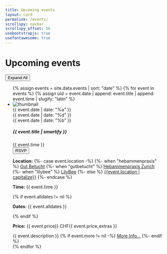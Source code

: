 ```yaml
---
title: Upcoming events
layout: card
permalink: /events/
scrollspy: navbar
scrollspy_offset: 56
usebootstrapjs: true
usefontawesome: true
---
```

# Upcoming events

<style>
.thumbnail {
    width:75px;
    height:75px;
    background:#6EC038;
    display: inline-block;
}
</style>
<button type="button" class="btn btn-default btn-sm float-right" id="expandall">Expand All</button>
<ul class="collapsible-events">
{% assign events = site.data.events | sort: "date" %}
{% for event in events %}
{% assign uid = event.date | append: event.title | append: event.time | slugify: "latin" %}
<li class="event">
    <div class="event-head">
        <div class="border d-inline-block mr-3 rounded">
            <img src="{{ event.image }}" class="event-thumbnail p-1 rounded" alt="thumbnail"/>
        </div>
        <div class="stacked-date">
            <div class="dayofweek">{{ event.date | date: "%a" }}</div>
            <div class="dayofmonth">{{ event.date | date: "%d" }}</div>
            <div class="month">{{ event.date | date: "%b" }}</div>
        </div>
        <h5 class="event-title">{{ event.title | smartify }}</h5>
        <span class="event-time">{{ event.time }}</span>
        <a class="collapse-caret" data-toggle="collapse" href="#event-{{uid}}"
           aria-expanded="false" aria-controls="event1" aria-label="Expand">
        </a>
        <div class="event-rsvp">
            <button class="btn btn-primary" type="button" >RSVP</button>
        </div>
    </div>
    <div id="event-{{uid}}" class="event-body collapse">
        <p><b>Location:</b>
            {%- case event.location -%}
                {%- when "hebammenpraxis" %} <a href="{{site.baseurl}}{% link map.md %}#gutbetucht">Gut Betucht</a>
                {%- when "gutbetucht" %} <a href="{{site.baseurl}}{% link map.md %}#hebammenpraxis">Hebammenpraxis Zurich</a>
                {%- when "lilybee" %} <a href="{{site.baseurl}}{% link map.md %}#lilybee">LilyBee</a>
                {%- else %} <a href="{{site.baseurl}}{% link map.md %}">{{event.location | capitalize}}</a>
            {%- endcase %}
        </p>
        <p><b>Time:</b> {{ event.time }}</p>
        {% if event.alldates != nil %}
        <p><b>Dates:</b> {{ event.alldates }}</p>
        {% endif %}
        <p><b>Price:</b> {{ event.price}} CHF{{ event.price_extras }}</p>
        {{ event.description }}
        {% if event.more != nil -%}
        <a href="{{event.more}}" class="event-more">More Info...</a>
        {%- endif %}
    </div>
</li>
{% endfor %}
</ul>

<script>
// Hook to update caret CSS when events are expanded/collapsed
document.addEventListener('DOMContentLoaded', () => {
    function setCaret(evt) {
        var data = $(evt.target).data('bs.collapse');
        var shown = evt.type.includes("show");
        if( shown ) {
            $(data._triggerArray).addClass("expanded");
        } else {
            $(data._triggerArray).removeClass("expanded");
        }
        console.log("triggered by "+evt.target.id);
        console.log("Shown: "+shown)
    }
    $('.event-body').on('shown.bs.collapse', setCaret)
    $('.event-body').on('hidden.bs.collapse', setCaret)


    $("#expandall").on('click', (evt) => {
        console.log("Expand all");
        var $btn = $(evt.currentTarget)
        if( $btn.text().includes("Collapse")) {
            $(".event-body").collapse("hide");
            $btn.text("Expand All");
        } else {
            $(".event-body").collapse("show");
            $btn.text("Collapse All");
        }

    });
});
</script>
